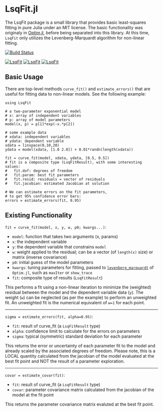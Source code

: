 LsqFit.jl
===========

The LsqFit package is a small library that provides basic least-squares fitting in pure Julia under an MIT license. The basic functionality was originaly in [Optim.jl](https://github.com/JuliaOpt/Optim.jl), before being separated into this library.  At this time, `LsqFit` only utilizes the Levenberg-Marquardt algorithm for non-linear fitting.

[![Build Status](https://travis-ci.org/JuliaOpt/LsqFit.jl.svg)](https://travis-ci.org/JuliaOpt/LsqFit.jl)

[![LsqFit](http://pkg.julialang.org/badges/LsqFit_0.3.svg)](http://pkg.julialang.org/?pkg=LsqFit&ver=0.3)
[![LsqFit](http://pkg.julialang.org/badges/LsqFit_0.4.svg)](http://pkg.julialang.org/?pkg=LsqFit&ver=0.4)
[![LsqFit](http://pkg.julialang.org/badges/LsqFit_0.4.svg)](http://pkg.julialang.org/?pkg=LsqFit&ver=0.5)

Basic Usage
-----------

There are top-level methods `curve_fit()` and `estimate_errors()` that are useful for fitting data to non-linear models. See the following example:

    using LsqFit

    # a two-parameter exponential model
    # x: array of independent variables
    # p: array of model parameters
    model(x, p) = p[1]*exp(-x.*p[2])

    # some example data
    # xdata: independent variables
    # ydata: dependent variable
    xdata = linspace(0,10,20)
    ydata = model(xdata, [1.0 2.0]) + 0.01*randn(length(xdata))

    fit = curve_fit(model, xdata, ydata, [0.5, 0.5])
    # fit is a composite type (LsqFitResult), with some interesting values:
    #	fit.dof: degrees of freedom
    #	fit.param: best fit parameters
    #	fit.resid: residuals = vector of residuals
    #	fit.jacobian: estimated Jacobian at solution

    # We can estimate errors on the fit parameters,
    # to get 95% confidence error bars:
    errors = estimate_errors(fit, 0.95)


Existing Functionality
----------------------

`fit = curve_fit(model, x, y, w, p0; kwargs...)`:

* `model`: function that takes two arguments (x, params)
* `x`: the independent variable
* `y`: the dependent variable that constrains `model`
* `w`: weight applied to the residual; can be a vector (of `length(x)` size) or matrix (inverse covariance)
* `p0`: initial guess of the model parameters
* `kwargs`: tuning parameters for fitting, passed to [`levenberg_marquardt`](https://github.com/JuliaOpt/Optim.jl/blob/master/src/levenberg_marquardt.jl) of `Optim.jl`, such as `maxIter` or `show_trace`
* `fit`: composite type of results (`LsqFitResult`)


This performs a fit using a non-linear iteration to minimize the (weighted) residual between the model and the dependent variable data (`y`). The weight (`w`) can be neglected (as per the example) to perform an unweighted fit. An unweighted fit is the numerical equivalent of `w=1` for each point.

----

`sigma = estimate_errors(fit, alpha=0.95)`:

* `fit`: result of curve_fit (a `LsqFitResult` type)
* `alpha`: confidence limit to calculate for the errors on parameters
* `sigma`: typical (symmetric) standard deviation for each parameter

This returns the error or uncertainty of each parameter fit to the model and already scaled by the associated degrees of freedom.  Please note, this is a LOCAL quantity calculated from the jacobian of the model evaluated at the best fit point and NOT the result of a parameter exploration.

----

`covar = estimate_covar(fit)`:

* `fit`: result of curve_fit (a `LsqFitResult` type)
* `covar`: parameter covariance matrix calculated from the jacobian of the model at the fit point

This returns the parameter covariance matrix evaluted at the best fit point.
